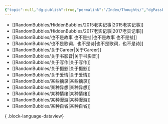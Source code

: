 ```yaml
---
{"topic":null,"dg-publish":true,"permalink":"/Index/Thoughts/","dgPassFrontmatter":true,"noteIcon":""}
---
```


- [[RandomBubbles/HiddenBubbles/2015老实记事\|2015老实记事]]
- [[RandomBubbles/HiddenBubbles/2017老实记事\|2017老实记事]]
- [[RandomBubbles/也不是故事 也不是扯\|也不是故事 也不是扯]]
- [[RandomBubbles/也不是歌词，也不是诗\|也不是歌词，也不是诗]]
- [[RandomBubbles/关于Career\|关于Career]]
- [[RandomBubbles/关于书影音\|关于书影音]]
- [[RandomBubbles/关于写作\|关于写作]]
- [[RandomBubbles/关于摄影\|关于摄影]]
- [[RandomBubbles/关于爱情\|关于爱情]]
- [[RandomBubbles/某些摘录\|某些摘录]]
- [[RandomBubbles/某种异想\|某种异想]]
- [[RandomBubbles/某种情绪\|某种情绪]]
- [[RandomBubbles/某种漫游\|某种漫游]]
- [[RandomBubbles/某种自省\|某种自省]]

{ .block-language-dataview}